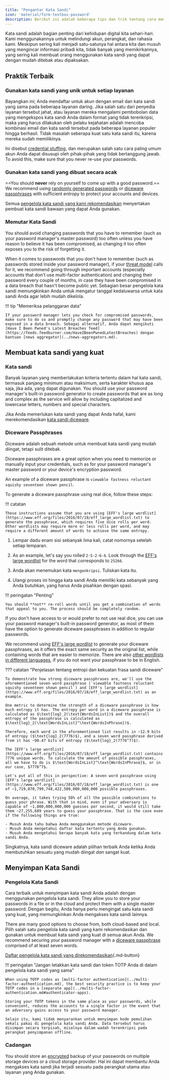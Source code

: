 ```yaml
---
title: "Pengantar Kata Sandi"
icon: 'material/form-textbox-password'
description: Berikut ini adalah beberapa tips dan trik tentang cara membuat kata sandi terkuat dan menjaga akun Anda tetap aman.
---
```


Kata sandi adalah bagian penting dari kehidupan digital kita sehari-hari. Kami menggunakannya untuk melindungi akun, perangkat, dan rahasia kami. Meskipun sering kali menjadi satu-satunya hal antara kita dan musuh yang mengincar informasi pribadi kita, tidak banyak yang memikirkannya, yang sering kali membuat orang menggunakan kata sandi yang dapat dengan mudah ditebak atau dipaksakan.

## Praktik Terbaik

### Gunakan kata sandi yang unik untuk setiap layanan

Bayangkan ini; Anda mendaftar untuk akun dengan email dan kata sandi yang sama pada beberapa layanan daring. Jika salah satu dari penyedia layanan tersebut jahat, atau layanan mereka mengalami pembobolan data yang mengekspos kata sandi Anda dalam format yang tidak terenkripsi, maka yang harus dilakukan oleh pelaku kejahatan adalah mencoba kombinasi email dan kata sandi tersebut pada beberapa layanan populer hingga berhasil. Tidak masalah seberapa kuat satu kata sandi itu, karena mereka sudah memilikinya.

Ini disebut [credential stuffing](https://en.wikipedia.org/wiki/Credential_stuffing), dan merupakan salah satu cara paling umum akun Anda dapat disusupi oleh pihak-pihak yang tidak bertanggung jawab. To avoid this, make sure that you never re-use your passwords.

### Gunakan kata sandi yang dibuat secara acak

==You should **never** rely on yourself to come up with a good password.== We recommend using [randomly generated passwords](#passwords) or [diceware passphrases](#diceware-passphrases) with sufficient entropy to protect your accounts and devices.

Semua [pengelola kata sandi yang kami rekomendasikan](../passwords.md) menyertakan pembuat kata sandi bawaan yang dapat Anda gunakan.

### Memutar Kata Sandi

You should avoid changing passwords that you have to remember (such as your password manager's master password) too often unless you have reason to believe it has been compromised, as changing it too often exposes you to the risk of forgetting it.

When it comes to passwords that you don't have to remember (such as passwords stored inside your password manager), if your [threat model](threat-modeling.md) calls for it, we recommend going through important accounts (especially accounts that don't use multi-factor authentication) and changing their password every couple of months, in case they have been compromised in a data breach that hasn't become public yet. Sebagian besar pengelola kata sandi memungkinkan Anda untuk mengatur tanggal kedaluwarsa untuk kata sandi Anda agar lebih mudah dikelola.

!!! tip "Memeriksa pelanggaran data"

    If your password manager lets you check for compromised passwords, make sure to do so and promptly change any password that may have been exposed in a data breach. Sebagai alternatif, Anda dapat mengikuti [Have I Been Pwned's Latest Breaches feed](https://feeds.feedburner.com/HaveIBeenPwnedLatestBreaches) dengan bantuan [news aggregator](../news-aggregators.md).

## Membuat kata sandi yang kuat

### Kata sandi

Banyak layanan yang memberlakukan kriteria tertentu dalam hal kata sandi, termasuk panjang minimum atau maksimum, serta karakter khusus apa saja, jika ada, yang dapat digunakan. You should use your password manager's built-in password generator to create passwords that are as long and complex as the service will allow by including capitalized and lowercase letters, numbers and special characters.

Jika Anda memerlukan kata sandi yang dapat Anda hafal, kami merekomendasikan [kata sandi diceware](#diceware-passphrases).

### Diceware Passphrases

Diceware adalah sebuah metode untuk membuat kata sandi yang mudah diingat, tetapi sulit ditebak.

Diceware passphrases are a great option when you need to memorize or manually input your credentials, such as for your password manager's master password or your device's encryption password.

An example of a diceware passphrase is `viewable fastness reluctant squishy seventeen shown pencil`.

To generate a diceware passphrase using real dice, follow these steps:

!!! catatan

    These instructions assume that you are using [EFF's large wordlist](https://www.eff.org/files/2016/07/18/eff_large_wordlist.txt) to generate the passphrase, which requires five dice rolls per word. Other wordlists may require more or less rolls per word, and may require a different amount of words to achieve the same entropy.

1. Lempar dadu enam sisi sebanyak lima kali, catat nomornya setelah setiap lemparan.

2. As an example, let's say you rolled `2-5-2-6-6`. Look through the [EFF's large wordlist](https://www.eff.org/files/2016/07/18/eff_large_wordlist.txt) for the word that corresponds to `25266`.

3. Anda akan menemukan kata `mengenkripsi`. Tuliskan kata itu.

4. Ulangi proses ini hingga kata sandi Anda memiliki kata sebanyak yang Anda butuhkan, yang harus Anda pisahkan dengan spasi.

!!! peringatan "Penting"

    You should **not** re-roll words until you get a combination of words that appeal to you. The process should be completely random.

If you don't have access to or would prefer to not use real dice, you can use your password manager's built-in password generator, as most of them have the option to generate diceware passphrases in addition to regular passwords.

We recommend using [EFF's large wordlist](https://www.eff.org/files/2016/07/18/eff_large_wordlist.txt) to generate your diceware passphrases, as it offers the exact same security as the original list, while containing words that are easier to memorize. There are also [other wordlists in different languages](https://theworld.com/~reinhold/diceware.html#Diceware%20in%20Other%20Languages|outline), if you do not want your passphrase to be in English.

??? catatan "Penjelasan tentang entropi dan kekuatan frasa sandi diceware"

    To demonstrate how strong diceware passphrases are, we'll use the aforementioned seven word passphrase (`viewable fastness reluctant squishy seventeen shown pencil`) and [EFF's large wordlist](https://www.eff.org/files/2016/07/18/eff_large_wordlist.txt) as an example.
    
    One metric to determine the strength of a diceware passphrase is how much entropy it has. The entropy per word in a diceware passphrase is calculated as $\text{log}_2(\text{WordsInList})$ and the overall entropy of the passphrase is calculated as $\text{log}_2(\text{WordsInList}^\text{WordsInPhrase})$.
    
    Therefore, each word in the aforementioned list results in ~12.9 bits of entropy ($\text{log}_2(7776)$), and a seven word passphrase derived from it has ~90.47 bits of entropy ($\text{log}_2(7776^7)$).
    
    The [EFF's large wordlist](https://www.eff.org/files/2016/07/18/eff_large_wordlist.txt) contains 7776 unique words. To calculate the amount of possible passphrases, all we have to do is $\text{WordsInList}^\text{WordsInPhrase}$, or in our case, $7776^7$.
    
    Let's put all of this in perspective: A seven word passphrase using [EFF's large wordlist](https://www.eff.org/files/2016/07/18/eff_large_wordlist.txt) is one of ~1,719,070,799,748,422,500,000,000,000 possible passphrases.
    
    On average, it takes trying 50% of all the possible combinations to guess your phrase. With that in mind, even if your adversary is capable of ~1,000,000,000,000 guesses per second, it would still take them ~27,255,689 years to guess your passphrase. That is the case even if the following things are true:

    - Musuh Anda tahu bahwa Anda menggunakan metode diceware.
    - Musuh Anda mengetahui daftar kata tertentu yang Anda gunakan.
    - Musuh Anda mengetahui berapa banyak kata yang terkandung dalam kata sandi Anda.

Singkatnya, kata sandi diceware adalah pilihan terbaik Anda ketika Anda membutuhkan sesuatu yang mudah diingat *dan* sangat kuat.

## Menyimpan Kata Sandi

### Pengelola Kata Sandi

Cara terbaik untuk menyimpan kata sandi Anda adalah dengan menggunakan pengelola kata sandi. They allow you to store your passwords in a file or in the cloud and protect them with a single master password. Dengan begitu, Anda hanya perlu mengingat satu kata sandi yang kuat, yang memungkinkan Anda mengakses kata sandi lainnya.

There are many good options to choose from, both cloud-based and local. Pilih salah satu pengelola kata sandi yang kami rekomendasikan dan gunakan untuk membuat kata sandi yang kuat di semua akun Anda. We recommend securing your password manager with a [diceware passphrase](#diceware-passphrases) comprised of at least seven words.

[Daftar pengelola kata sandi yang direkomendasikan](../passwords.md ""){.md-button}

!!! peringatan "Jangan letakkan kata sandi dan token TOTP Anda di dalam pengelola kata sandi yang sama"

    When using TOTP codes as [multi-factor authentication](../multi-factor-authentication.md), the best security practice is to keep your TOTP codes in a [separate app](../multi-factor-authentication.md#authenticator-apps).
    
    Storing your TOTP tokens in the same place as your passwords, while convenient, reduces the accounts to a single factor in the event that an adversary gains access to your password manager.
    
    Selain itu, kami tidak menyarankan untuk menyimpan kode pemulihan sekali pakai di pengelola kata sandi Anda. Data tersebut harus disimpan secara terpisah, misalnya dalam wadah terenkripsi pada perangkat penyimpanan offline.

### Cadangan

You should store an [encrypted](../encryption.md) backup of your passwords on multiple storage devices or a cloud storage provider. Hal ini dapat membantu Anda mengakses kata sandi jika terjadi sesuatu pada perangkat utama atau layanan yang Anda gunakan.
